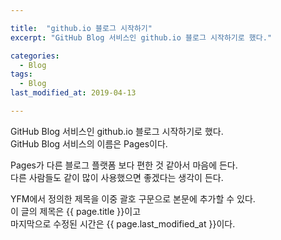 ```yaml
---

title:  "github.io 블로그 시작하기"  
excerpt: "GitHub Blog 서비스인 github.io 블로그 시작하기로 했다."  

categories:  
  - Blog  
tags:  
  - Blog  
last_modified_at: 2019-04-13  

---
```


GitHub Blog 서비스인 github.io 블로그 시작하기로 했다.  
GitHub Blog 서비스의 이름은 Pages이다.  

Pages가 다른 블로그 플랫폼 보다 편한 것 같아서 마음에 든다.  
다른 사람들도 같이 많이 사용했으면 좋겠다는 생각이 든다.  

YFM에서 정의한 제목을 이중 괄호 구문으로 본문에 추가할 수 있다.  
이 글의 제목은 {{ page.title }}이고  
마지막으로 수정된 시간은 {{ page.last_modified_at }}이다.  
